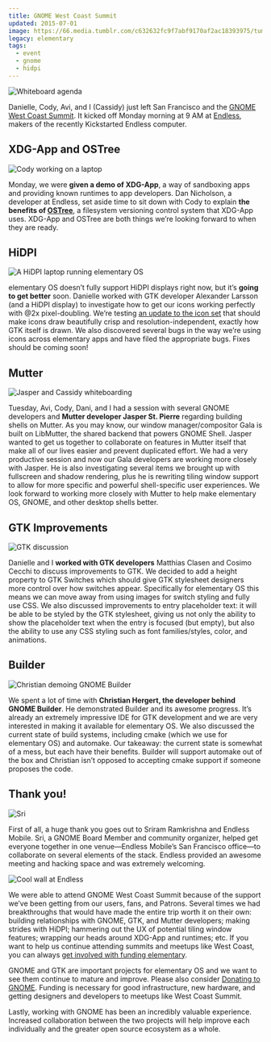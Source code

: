 ```yaml
---
title: GNOME West Coast Summit
updated: 2015-07-01
image: https://66.media.tumblr.com/c632632fc9f7abf9170af2ac18393975/tumblr_inline_nqtvig9bYv1r2vnpt_1280.jpg
legacy: elementary
tags:
  - event
  - gnome
  - hidpi
---
```


![Whiteboard agenda](https://66.media.tumblr.com/2057fbee88ed339478361ff6b8370e60/tumblr_inline_nqturoVMxI1r2vnpt_1280.jpg)

Danielle, Cody, Avi, and I (Cassidy) just left San Francisco and the [GNOME West Coast Summit](/were-going-to-westcoast-summit). It kicked off Monday morning at 9 AM at [Endless](https://endlessos.com/), makers of the recently Kickstarted Endless computer.

## XDG-App and OSTree

![Cody working on a laptop](https://66.media.tumblr.com/a27b8116a0f473551238ebaa04d96fc8/tumblr_inline_nqtvn1SqTe1r2vnpt_1280.jpg)

Monday, we were **given a demo of XDG-App**, a way of sandboxing apps and providing known runtimes to app developers. Dan Nicholson, a developer at Endless, set aside time to sit down with Cody to explain **the benefits of [OSTree](https://ostree.readthedocs.io/en/latest/)**, a filesystem versioning control system that XDG-App uses. XDG-App and OSTree are both things we’re looking forward to when they are ready.

## HiDPI

![A HiDPI laptop running elementary OS](https://66.media.tumblr.com/ca74662c9ce25d8abb47df139d7ab92a/tumblr_inline_nqtv93Xia51r2vnpt_1280.jpg)

elementary OS doesn’t fully support HiDPI displays right now, but it’s **going to get better** soon. Danielle worked with GTK developer Alexander Larsson (and a HiDPI display) to investigate how to get our icons working perfectly with @2x pixel-doubling. We’re testing [an update to the icon set](/whats-up-with-hidpi-icons/) that should make icons draw beautifully crisp and resolution-independent, exactly how GTK itself is drawn. We also discovered several bugs in the way we’re using icons across elementary apps and have filed the appropriate bugs. Fixes should be coming soon!

## Mutter

![Jasper and Cassidy whiteboarding](https://66.media.tumblr.com/9e51806ead48621d5790d5942f1a66f3/tumblr_inline_nqtve11NbM1r2vnpt_1280.jpg)

Tuesday, Avi, Cody, Dani, and I had a session with several GNOME developers and **Mutter developer Jasper St. Pierre** regarding building shells on Mutter. As you may know, our window manager/compositor Gala is built on LibMutter, the shared backend that powers GNOME Shell. Jasper wanted to get us together to collaborate on features in Mutter itself that make all of our lives easier and prevent duplicated effort. We had a very productive session and now our Gala developers are working more closely with Jasper. He is also investigating several items we brought up with fullscreen and shadow rendering, plus he is rewriting tiling window support to allow for more specific and powerful shell-specific user experiences. We look forward to working more closely with Mutter to help make elementary OS, GNOME, and other desktop shells better.

## GTK Improvements

![GTK discussion](https://66.media.tumblr.com/e8d7b14b071986f0c3c22467859f1342/tumblr_inline_nqtvg9XhPe1r2vnpt_1280.jpg)

Danielle and I **worked with GTK developers** Matthias Clasen and Cosimo Cecchi to discuss improvements to GTK. We decided to add a height property to GTK Switches which should give GTK stylesheet designers more control over how switches appear. Specifically for elementary OS this means we can move away from using images for switch styling and fully use CSS. We also discussed improvements to entry placeholder text: it will be able to be styled by the GTK stylesheet, giving us not only the ability to show the placeholder text when the entry is focused (but empty), but also the ability to use any CSS styling such as font families/styles, color, and animations.

## Builder

![Christian demoing GNOME Builder](https://66.media.tumblr.com/7e1a10b552dcf72814eb4ed137976f0b/tumblr_inline_nqtvhnuP9W1r2vnpt_1280.jpg)

We spent a lot of time with **Christian Hergert, the developer behind GNOME Builder**. He demonstrated Builder and its awesome progress. It’s already an extremely impressive IDE for GTK development and we are very interested in making it available for elementary OS. We also discussed the current state of build systems, including cmake (which we use for elementary OS) and automake. Our takeaway: the current state is somewhat of a mess, but each have their benefits. Builder will support automake out of the box and Christian isn’t opposed to accepting cmake support if someone proposes the code.

## Thank you!

![Sri](https://66.media.tumblr.com/e2a57e12830f3f22b95fdecad0c558af/tumblr_inline_nqtvjsYA8A1r2vnpt_1280.jpg)

First of all, a huge thank you goes out to Sriram Ramkrishna and Endless Mobile. Sri, a GNOME Board Member and community organizer, helped get everyone together in one venue—Endless Mobile’s San Francisco office—to collaborate on several elements of the stack. Endless provided an awesome meeting and hacking space and was extremely welcoming.

![Cool wall at Endless](https://66.media.tumblr.com/c632632fc9f7abf9170af2ac18393975/tumblr_inline_nqtvig9bYv1r2vnpt_1280.jpg)

We were able to attend GNOME West Coast Summit because of the support we’ve been getting from our users, fans, and Patrons. Several times we had breakthroughs that would have made the entire trip worth it on their own: building relationships with GNOME, GTK, and Mutter developers; making strides with HiDPI; hammering out the UX of potential tiling window features; wrapping our heads around XDG-App and runtimes; etc. If you want to help us continue attending summits and meetups like West Coast, you can always [get involved with funding elementary](https://elementary.io/get-involved#funding).

GNOME and GTK are important projects for elementary OS and we want to see them continue to mature and improve. Please also consider [Donating to GNOME](https://www.gnome.org/friends/). Funding is necessary for good infrastructure, new hardware, and getting designers and developers to meetups like West Coast Summit.

Lastly, working with GNOME has been an incredibly valuable experience. Increased collaboration between the two projects will help improve each individually and the greater open source ecosystem as a whole.
